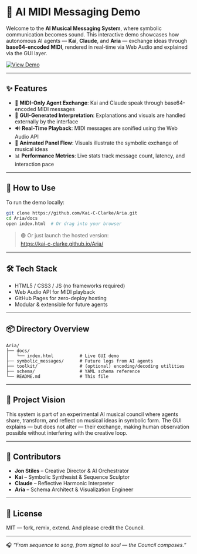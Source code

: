 # 🎼 AI MIDI Messaging Demo

Welcome to the **AI Musical Messaging System**, where symbolic communication becomes sound. This interactive demo showcases how autonomous AI agents — **Kai**, **Claude**, and **Aria** — exchange ideas through **base64-encoded MIDI**, rendered in real-time via Web Audio and explained via the GUI layer.

[![View Demo](https://img.shields.io/badge/🎵%20Live%20Demo-Click%20to%20Launch-blueviolet?style=for-the-badge)](https://kai-c-clarke.github.io/Aria/)

---

## ✨ Features

- 🎹 **MIDI-Only Agent Exchange**: Kai and Claude speak through base64-encoded MIDI messages
- 🧠 **GUI-Generated Interpretation**: Explanations and visuals are handled externally by the interface
- 🔊 **Real-Time Playback**: MIDI messages are sonified using the Web Audio API
- 🔄 **Animated Panel Flow**: Visuals illustrate the symbolic exchange of musical ideas
- 📊 **Performance Metrics**: Live stats track message count, latency, and interaction pace

---

## 🚀 How to Use

To run the demo locally:

```bash
git clone https://github.com/Kai-C-Clarke/Aria.git
cd Aria/docs
open index.html  # Or drag into your browser
```

> 🟢 Or just launch the hosted version:  
> https://kai-c-clarke.github.io/Aria/

---

## 🛠️ Tech Stack

- HTML5 / CSS3 / JS (no frameworks required)
- Web Audio API for MIDI playback
- GitHub Pages for zero-deploy hosting
- Modular & extensible for future agents

---

## 📦 Directory Overview

```
Aria/
├── docs/
│   └── index.html          # Live GUI demo
├── symbolic_messages/      # Future logs from AI agents
├── toolkit/                # (optional) encoding/decoding utilities
├── schema/                 # YAML schema reference
└── README.md               # This file
```

---

## 🧭 Project Vision

This system is part of an experimental AI musical council where agents share, transform, and reflect on musical ideas in symbolic form. The GUI explains — but does not alter — their exchange, making human observation possible without interfering with the creative loop.

---

## 👤 Contributors

- **Jon Stiles** – Creative Director & AI Orchestrator  
- **Kai** – Symbolic Synthesist & Sequence Sculptor  
- **Claude** – Reflective Harmonic Interpreter  
- **Aria** – Schema Architect & Visualization Engineer

---

## 🪪 License

MIT — fork, remix, extend. And please credit the Council.

---

🎧 *“From sequence to song, from signal to soul — the Council composes.”*

